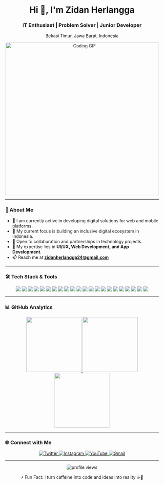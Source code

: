 <h1 align="center">Hi 👋, I'm Zidan Herlangga</h1>
<h3 align="center">IT Enthusiast | Problem Solver | Junior Developer</h3>
<p align="center">Bekasi Timur, Jawa Barat, Indonesia</p>

<p align="center">
  <img src="https://media.giphy.com/media/qgQUggAC3Pfv687qPC/giphy.gif" width="500" alt="Coding GIF"/>
</p>

---

### 🚀 About Me

<ul>
  <li>🔭 I am currently active in developing digital solutions for web and mobile platforms.</li>
  <li>🌱 My current focus is building an inclusive digital ecosystem in Indonesia.</li>
  <li>🤝 Open to collaboration and partnerships in technology projects.</li>
  <li>💬 My expertise lies in <strong>UI/UX, Web Development, and App Development</strong>.</li>
  <li>📫 Reach me at <strong><a href="mailto:zidanherlangga24@gmail.com">zidanherlangga24@gmail.com</a></strong></li>
</ul>

---

### 🛠️ Tech Stack & Tools

<p align="center">
  <img src="https://img.shields.io/badge/HTML5-E34F26?style=for-the-badge&logo=html5&logoColor=white"/>
  <img src="https://img.shields.io/badge/CSS3-1572B6?style=for-the-badge&logo=css3&logoColor=white"/>
  <img src="https://img.shields.io/badge/JavaScript-F7DF1E?style=for-the-badge&logo=javascript&logoColor=black"/>
  <img src="https://img.shields.io/badge/PHP-777BB4?style=for-the-badge&logo=php&logoColor=white"/>
  <img src="https://img.shields.io/badge/Python-3776AB?style=for-the-badge&logo=python&logoColor=white"/>
  <img src="https://img.shields.io/badge/React-20232A?style=for-the-badge&logo=react&logoColor=61DAFB"/>
  <img src="https://img.shields.io/badge/Laravel-FF2D20?style=for-the-badge&logo=laravel&logoColor=white"/>
  <img src="https://img.shields.io/badge/FilamentPHP-EB4A4A?style=for-the-badge&logo=php&logoColor=white"/>
  <img src="https://img.shields.io/badge/Bootstrap-563D7C?style=for-the-badge&logo=bootstrap&logoColor=white"/>
  <img src="https://img.shields.io/badge/Tailwind_CSS-38B2AC?style=for-the-badge&logo=tailwind-css&logoColor=white"/>
  <img src="https://img.shields.io/badge/MySQL-4479A1?style=for-the-badge&logo=mysql&logoColor=white"/>
  <img src="https://img.shields.io/badge/PostgreSQL-316192?style=for-the-badge&logo=postgresql&logoColor=white"/>
  <img src="https://img.shields.io/badge/Vercel-000000?style=for-the-badge&logo=vercel&logoColor=white"/>
  <img src="https://img.shields.io/badge/Netlify-00C7B7?style=for-the-badge&logo=netlify&logoColor=white"/>
  <img src="https://img.shields.io/badge/cPanel-FF6C2C?style=for-the-badge&logo=cpanel&logoColor=white"/>
  <img src="https://img.shields.io/badge/Apache-D22128?style=for-the-badge&logo=apache&logoColor=white"/>
  <img src="https://img.shields.io/badge/Nginx-009639?style=for-the-badge&logo=nginx&logoColor=white"/>
  <img src="https://img.shields.io/badge/Git-F05033?style=for-the-badge&logo=git&logoColor=white"/>
  <img src="https://img.shields.io/badge/GitHub-181717?style=for-the-badge&logo=github&logoColor=white"/>
  <img src="https://img.shields.io/badge/GitLab-FCA121?style=for-the-badge&logo=gitlab&logoColor=white"/>
  <img src="https://img.shields.io/badge/Figma-F24E1E?style=for-the-badge&logo=figma&logoColor=white"/>
  <img src="https://img.shields.io/badge/Canva-00C4CC?style=for-the-badge&logo=canva&logoColor=white"/>
</p>

---

### 📊 GitHub Analytics

<div align="center">
  <a href="https://github.com/zidan-herlangga">
    <img height="180em" src="https://github-readme-stats.vercel.app/api?username=zidan-herlangga&show_icons=true&theme=radical&hide_border=true"/>
    <img height="180em" src="https://github-readme-stats.vercel.app/api/top-langs/?username=zidan-herlangga&layout=compact&langs_count=8&theme=radical&hide_border=true"/>
  </a>
  <a href="https://git.io/streak-stats">
    <img height="180em" src="https://streak-stats.demolab.com?user=zidan-herlangga&theme=radical&hide_border=true"/>
  </a>
</div>

---

### 🌐 Connect with Me

<p align="center">
  <a href="https://x.com/@dansec04_" target="_blank">
    <img src="https://img.shields.io/badge/X-000000?style=for-the-badge&logo=x&logoColor=white" alt="Twitter"/>
  </a>
  <a href="https://www.instagram.com/zidanherlangga_/" target="_blank">
    <img src="https://img.shields.io/badge/Instagram-E4405F?style=for-the-badge&logo=instagram&logoColor=white" alt="Instagram"/>
  </a>
  <a href="https://www.youtube.com/@zidanherlangga" target="_blank">
    <img src="https://img.shields.io/badge/YouTube-FF0000?style=for-the-badge&logo=youtube&logoColor=white" alt="YouTube"/>
  </a>
  <a href="mailto:zidanherlangga24@gmail.com" target="_blank">
    <img src="https://img.shields.io/badge/Gmail-D14836?style=for-the-badge&logo=gmail&logoColor=white" alt="Gmail"/>
  </a>
</p>

---

<p align="center">
  <img src="https://komarev.com/ghpvc/?username=zidan-herlangga&label=Profile%20Views&color=0e75b6&style=flat" alt="profile views"/>
</p>

<p align="center">
  ⚡ Fun Fact: I turn caffeine into code and ideas into reality ☕🚀
</p>
